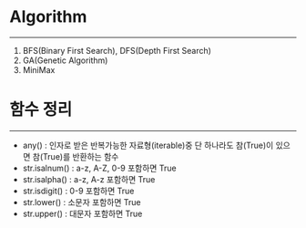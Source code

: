 # Algorithm
---
1. BFS(Binary First Search), DFS(Depth First Search)
2. GA(Genetic Algorithm)
3. MiniMax

# 함수 정리
---
- any() : 인자로 받은 반복가능한 자료형(iterable)중 단 하나라도 참(True)이 있으면 참(True)를 반환하는 함수
- str.isalnum() : a-z, A-Z, 0-9 포함하면 True
- str.isalpha() : a-z, A-z 포함하면 True
- str.isdigit() : 0-9 포함하면 True
- str.lower() : 소문자 포함하면 True
- str.upper() : 대문자 포함하면 True
